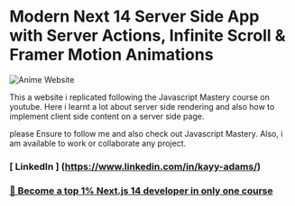 # Modern Next 14 Server Side App with Server Actions, Infinite Scroll & Framer Motion Animations

![Anime Website](https://i.ibb.co/MG1nbqt/YT-Thumbnails-2.png)

This a website i replicated following the Javascript Mastery course on youtube. Here i learnt a lot about server side rendering and also how to implement client side content on a server side page.

please Ensure to follow me and also check out Javascript Mastery. Also, i am available to work or collaborate any project.

### [ LinkedIn ] (https://www.linkedin.com/in/kayy-adams/)

### [🌟 Become a top 1% Next.js 14 developer in only one course](https://jsmastery.pro/next14)
